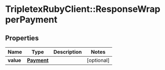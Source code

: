 # TripletexRubyClient::ResponseWrapperPayment

## Properties
Name | Type | Description | Notes
------------ | ------------- | ------------- | -------------
**value** | [**Payment**](Payment.md) |  | [optional] 


